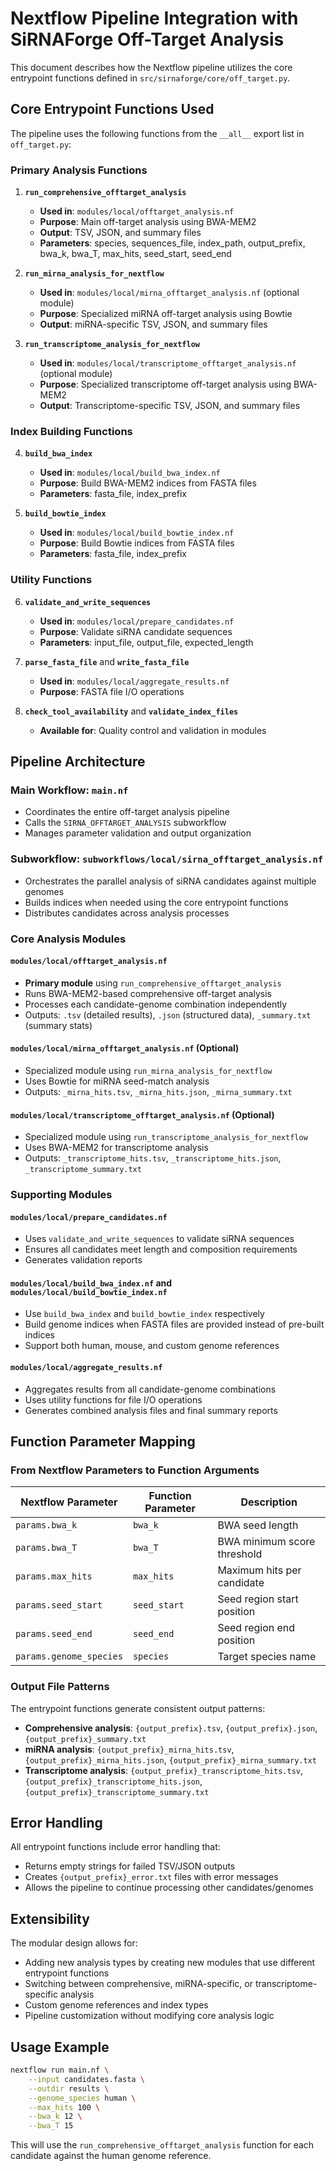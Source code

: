 # Nextflow Pipeline Integration with SiRNAForge Off-Target Analysis

This document describes how the Nextflow pipeline utilizes the core entrypoint functions defined in `src/sirnaforge/core/off_target.py`.

## Core Entrypoint Functions Used

The pipeline uses the following functions from the `__all__` export list in `off_target.py`:

### Primary Analysis Functions

1. **`run_comprehensive_offtarget_analysis`**
   - **Used in**: `modules/local/offtarget_analysis.nf`
   - **Purpose**: Main off-target analysis using BWA-MEM2
   - **Output**: TSV, JSON, and summary files
   - **Parameters**: species, sequences_file, index_path, output_prefix, bwa_k, bwa_T, max_hits, seed_start, seed_end

2. **`run_mirna_analysis_for_nextflow`**
   - **Used in**: `modules/local/mirna_offtarget_analysis.nf` (optional module)
   - **Purpose**: Specialized miRNA off-target analysis using Bowtie
   - **Output**: miRNA-specific TSV, JSON, and summary files

3. **`run_transcriptome_analysis_for_nextflow`**
   - **Used in**: `modules/local/transcriptome_offtarget_analysis.nf` (optional module)
   - **Purpose**: Specialized transcriptome off-target analysis using BWA-MEM2
   - **Output**: Transcriptome-specific TSV, JSON, and summary files

### Index Building Functions

4. **`build_bwa_index`**
   - **Used in**: `modules/local/build_bwa_index.nf`
   - **Purpose**: Build BWA-MEM2 indices from FASTA files
   - **Parameters**: fasta_file, index_prefix

5. **`build_bowtie_index`**
   - **Used in**: `modules/local/build_bowtie_index.nf`
   - **Purpose**: Build Bowtie indices from FASTA files
   - **Parameters**: fasta_file, index_prefix

### Utility Functions

6. **`validate_and_write_sequences`**
   - **Used in**: `modules/local/prepare_candidates.nf`
   - **Purpose**: Validate siRNA candidate sequences
   - **Parameters**: input_file, output_file, expected_length

7. **`parse_fasta_file`** and **`write_fasta_file`**
   - **Used in**: `modules/local/aggregate_results.nf`
   - **Purpose**: FASTA file I/O operations

8. **`check_tool_availability`** and **`validate_index_files`**
   - **Available for**: Quality control and validation in modules

## Pipeline Architecture

### Main Workflow: `main.nf`
- Coordinates the entire off-target analysis pipeline
- Calls the `SIRNA_OFFTARGET_ANALYSIS` subworkflow
- Manages parameter validation and output organization

### Subworkflow: `subworkflows/local/sirna_offtarget_analysis.nf`
- Orchestrates the parallel analysis of siRNA candidates against multiple genomes
- Builds indices when needed using the core entrypoint functions
- Distributes candidates across analysis processes

### Core Analysis Modules

#### `modules/local/offtarget_analysis.nf`
- **Primary module** using `run_comprehensive_offtarget_analysis`
- Runs BWA-MEM2-based comprehensive off-target analysis
- Processes each candidate-genome combination independently
- Outputs: `.tsv` (detailed results), `.json` (structured data), `_summary.txt` (summary stats)

#### `modules/local/mirna_offtarget_analysis.nf` (Optional)
- Specialized module using `run_mirna_analysis_for_nextflow`
- Uses Bowtie for miRNA seed-match analysis
- Outputs: `_mirna_hits.tsv`, `_mirna_hits.json`, `_mirna_summary.txt`

#### `modules/local/transcriptome_offtarget_analysis.nf` (Optional)
- Specialized module using `run_transcriptome_analysis_for_nextflow`
- Uses BWA-MEM2 for transcriptome analysis
- Outputs: `_transcriptome_hits.tsv`, `_transcriptome_hits.json`, `_transcriptome_summary.txt`

### Supporting Modules

#### `modules/local/prepare_candidates.nf`
- Uses `validate_and_write_sequences` to validate siRNA sequences
- Ensures all candidates meet length and composition requirements
- Generates validation reports

#### `modules/local/build_bwa_index.nf` and `modules/local/build_bowtie_index.nf`
- Use `build_bwa_index` and `build_bowtie_index` respectively
- Build genome indices when FASTA files are provided instead of pre-built indices
- Support both human, mouse, and custom genome references

#### `modules/local/aggregate_results.nf`
- Aggregates results from all candidate-genome combinations
- Uses utility functions for file I/O operations
- Generates combined analysis files and final summary reports

## Function Parameter Mapping

### From Nextflow Parameters to Function Arguments

| Nextflow Parameter | Function Parameter | Description |
|-------------------|-------------------|-------------|
| `params.bwa_k` | `bwa_k` | BWA seed length |
| `params.bwa_T` | `bwa_T` | BWA minimum score threshold |
| `params.max_hits` | `max_hits` | Maximum hits per candidate |
| `params.seed_start` | `seed_start` | Seed region start position |
| `params.seed_end` | `seed_end` | Seed region end position |
| `params.genome_species` | `species` | Target species name |

### Output File Patterns

The entrypoint functions generate consistent output patterns:

- **Comprehensive analysis**: `{output_prefix}.tsv`, `{output_prefix}.json`, `{output_prefix}_summary.txt`
- **miRNA analysis**: `{output_prefix}_mirna_hits.tsv`, `{output_prefix}_mirna_hits.json`, `{output_prefix}_mirna_summary.txt`
- **Transcriptome analysis**: `{output_prefix}_transcriptome_hits.tsv`, `{output_prefix}_transcriptome_hits.json`, `{output_prefix}_transcriptome_summary.txt`

## Error Handling

All entrypoint functions include error handling that:
- Returns empty strings for failed TSV/JSON outputs
- Creates `{output_prefix}_error.txt` files with error messages
- Allows the pipeline to continue processing other candidates/genomes

## Extensibility

The modular design allows for:
- Adding new analysis types by creating new modules that use different entrypoint functions
- Switching between comprehensive, miRNA-specific, or transcriptome-specific analysis
- Custom genome references and index types
- Pipeline customization without modifying core analysis logic

## Usage Example

```bash
nextflow run main.nf \
    --input candidates.fasta \
    --outdir results \
    --genome_species human \
    --max_hits 100 \
    --bwa_k 12 \
    --bwa_T 15
```

This will use the `run_comprehensive_offtarget_analysis` function for each candidate against the human genome reference.
